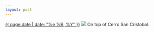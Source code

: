 ```yaml
---
layout: post
---
```


<p>
  <time><a href="/101">{{ page.date | date: "%e %B, %Y" }}</a></time>
  <a href="/101"><img src="{{ site.assets_url }}/101.jpg"/></a>
  <span>On top of Cerro San Cristobal.</span>
</p>
